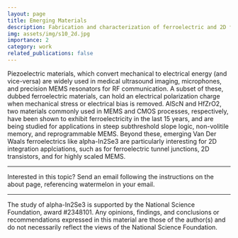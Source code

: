 ```yaml
---
layout: page
title: Emerging Materials
description: Fabrication and characterization of ferroelectric and 2D films.
img: assets/img/s10_2d.jpg
importance: 2
category: work
related_publications: false
---
```


Piezoelectric materials, which convert mechanical to electrical energy (and vice-versa) are widely used in medical ultrasound imaging, microphones, and precision MEMS resonators for RF communication. A subset of these, dubbed ferroelectric materials, can hold an electrical polarization charge when mechanical stress or electrical bias is removed. AlScN and HfZrO2, two materials commonly used in MEMS and CMOS processes, respectively, have been shown to exhibit ferroelectricity in the last 15 years, and are being studied for applications in steep subthreshold slope logic, non-volitile memory, and reprogrammable MEMS. Beyond these, emerging Van Der Waals ferroelectrics like alpha-In2Se3 are particularly interesting for 2D integration applciations, such as for ferroelectric tunnel junctions, 2D transistors, and for highly scaled MEMS.


---
Interested in this topic? Send an email following the instructions on the about page, referencing watermelon in your email.

---

The study of alpha-In2Se3 is supported by the National Science Foundation, award #2348101. Any opinions, findings, and conclusions or recommendations expressed in this material are those of the author(s) and do not necessarily reflect the views of the National Science Foundation.
